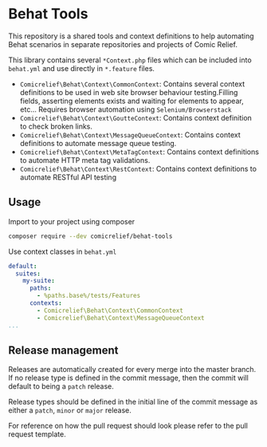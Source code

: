 Behat Tools
===========

This repository is a shared tools and context definitions to help automating Behat scenarios 
in separate repositories and projects of Comic Relief.

This library contains several `*Context.php` files which can be included into `behat.yml` 
and use directly in `*.feature` files.

* `Comicrelief\Behat\Context\CommonContext`: Contains several context definitions to be used in web site
browser behaviour testing.Filling fields, asserting elements exists and waiting for elements to appear, etc...
Requires browser automation using `Selenium/Browserstack` 
* `Comicrelief\Behat\Context\GoutteContext`: Contains context definition to check broken links.
* `Comicrelief\Behat\Context\MessageQueueContext`: Contains context definitions to automate message queue testing.
* `Comicrelief\Behat\Context\MetaTagContext`: Contains context definitions to automate HTTP meta tag validations.
* `Comicrelief\Behat\Context\RestContext`: Contains context definitions to automate RESTful API testing

## Usage
Import to your project using composer
```bash
composer require --dev comicrelief/behat-tools
```
Use context classes in `behat.yml`
```yaml
default:
  suites:
    my-suite:
      paths:
        - %paths.base%/tests/Features
      contexts:
        - Comicrelief\Behat\Context\CommonContext
        - Comicrelief\Behat\Context\MessageQueueContext
...
``` 

## Release management

Releases are automatically created for every merge into the master branch. If no release type is defined in the commit 
message, then the commit will default to being a `patch` release.

Release types should be defined in the initial line of the commit message as either a `patch`, `minor` or `major` 
release.

For reference on how the pull request should look please refer to the pull request template.
